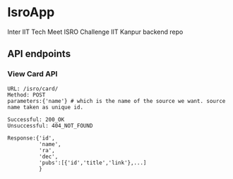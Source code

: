 # IsroApp
Inter IIT Tech Meet ISRO Challenge IIT Kanpur backend repo

## API endpoints
### View Card API
```
URL: /isro/card/
Method: POST
parameters:{'name'} # which is the name of the source we want. source name taken as unique id.

Successful: 200_OK
Unsuccessful: 404_NOT_FOUND

Response:{'id',
          'name',
          'ra',
          'dec',
          'pubs':[{'id','title','link'},...]
          }
```

